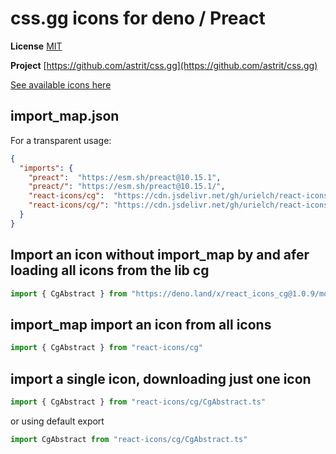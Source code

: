 # css.gg icons for deno / Preact

**License** [MIT](https://opensource.org/licenses/MIT)

**Project** [https://github.com/astrit/css.gg](https://github.com/astrit/css.gg)

[See available icons here](https://react-icons.deno.dev/cg)

## import_map.json

For a transparent usage:

```json
{
  "imports": {
    "preact":  "https://esm.sh/preact@10.15.1",
    "preact/": "https://esm.sh/preact@10.15.1/",
    "react-icons/cg":  "https://cdn.jsdelivr.net/gh/urielch/react-icons-cg@1.0.9/mod.ts",
    "react-icons/cg/": "https://cdn.jsdelivr.net/gh/urielch/react-icons-cg@1.0.9/ico/",
  }
}
```

## Import an icon without import_map by and afer loading all icons from the lib cg

```ts
import { CgAbstract } from "https://deno.land/x/react_icons_cg@1.0.9/mod.ts"
```

## import_map import an icon from all icons

```ts
import { CgAbstract } from "react-icons/cg"
```

## import a single icon, downloading just one icon

```ts
import { CgAbstract } from "react-icons/cg/CgAbstract.ts"
```

or using default export

```ts
import CgAbstract from "react-icons/cg/CgAbstract.ts"
```

